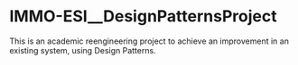 # IMMO-ESI__DesignPatternsProject
 This is an academic reengineering project to achieve an improvement in an existing system, using Design Patterns. 
